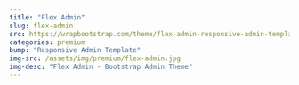 ```yaml
---
title: "Flex Admin"
slug: flex-admin
src: https://wrapbootstrap.com/theme/flex-admin-responsive-admin-template-WB032SCB1?ref=StartBootstrap
categories: premium
bump: "Responsive Admin Template"
img-src: /assets/img/premium/flex-admin.jpg
img-desc: "Flex Admin - Bootstrap Admin Theme"
---
```

